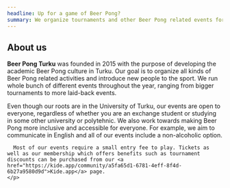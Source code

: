 ```yaml
---
headline: Up for a game of Beer Pong?
summary: We organize tournaments and other Beer Pong related events for students in Turku.
---
```

<h2 class="bpt-title">About us</h2>
<div class="box content">
  <div class="bpt-introduction">
    <p>
      <b>Beer Pong Turku</b> was founded in 2015 with the purpose of developing the academic Beer Pong culture in Turku. Our goal is to organize all kinds of Beer Pong related activities and introduce new people to the sport. We run whole bunch of different events throughout the year, ranging from bigger tournaments to more laid-back events.
    </p>
    <p>
      Even though our roots are in the University of Turku, our events are open to everyone, regardless of whether you are an exchange student or studying in some other university or polytehnic. We also work towards making Beer Pong more inclusive and accessible for everyone. For example, we aim to communicate in English and all of our events include a non-alcoholic option.
      
      Most of our events require a small entry fee to play. Tickets as well as our membership which offers benefits such as tournament discounts can be purchased from our <a href="https://kide.app/community/a5fa65d1-6781-4eff-8f4d-6b27a9580d9d">Kide.app</a> page.
    </p>
  </div>
</div>